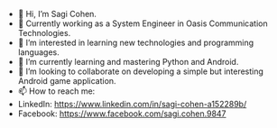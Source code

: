 - 👋 Hi, I’m Sagi Cohen.
- 👋 Currently working as a System Engineer in Oasis Communication Technologies.
- 👀 I’m interested in learning new technologies and programming languages.
- 🌱 I’m currently learning and mastering Python and Android.
- 💞️ I’m looking to collaborate on developing a simple but interesting Android game application.
- 📫 How to reach me:
- LinkedIn: https://www.linkedin.com/in/sagi-cohen-a152289b/
- Facebook: https://www.facebook.com/sagi.cohen.9847
<!---
SagiiCohen/SagiiCohen is a ✨ special ✨ repository because its `README.md` (this file) appears on your GitHub profile.
You can click the Preview link to take a look at your changes.
--->
